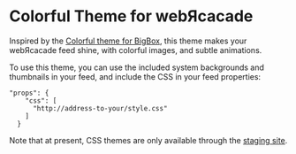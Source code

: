 # Colorful Theme for webЯcacade

Inspired by the [Colorful theme for BigBox](https://forums.launchbox-app.com/files/file/2081-colorful-bigbox-theme/),
this theme makes your webЯcacade feed shine, with colorful images, and subtle
animations.

To use this theme, you can use the included system backgrounds and thumbnails in
your feed, and include the CSS in your feed properties:

```
"props": {
    "css": [
      "http://address-to-your/style.css"
    ]
  }
```

Note that at present, CSS themes are only available through the [staging site](http://play-staging.webrcade.com/).
